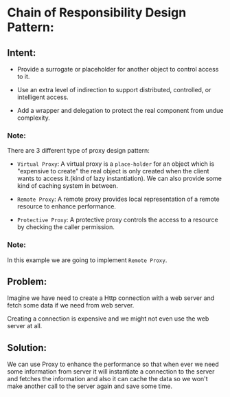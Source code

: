 # Chain of Responsibility Design Pattern:
    
   ## Intent:
   - Provide a surrogate or placeholder for another object to control access to it.
    
   - Use an extra level of indirection to support distributed, controlled, or intelligent access.
    
   - Add a wrapper and delegation to protect the real component from undue complexity.

   ### Note:
   
   There are 3 different type of proxy design pattern:
   
   - `Virtual Proxy`: A virtual proxy is a `place-holder` for an object which is "expensive to create" the 
   real object is only created when the client wants to access it.(kind of lazy instantiation). 
   We can also provide some kind of caching system in between.
   
   - `Remote Proxy`: A remote proxy provides local representation of a remote resource to enhance performance.
    
   - `Protective Proxy`: A protective proxy controls the access to a resource by checking the caller permission.
   
   ### Note:  
   In this example we are going to implement `Remote Proxy`.
   
   ## Problem:
   Imagine we have need to create a Http connection with a web server and fetch some data if we need from web server.
   
   Creating a connection is expensive and we might not even use the web server at all.
    
   ## Solution:
   We can use Proxy to enhance the performance so that when ever we need some information from server it will
   instantiate a connection to the server and fetches the information and also it can cache the data so we won't 
   make another call to the server again and save some time.
   